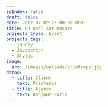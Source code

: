 ```yaml
---
isIndex: false
draft: false
date: 2017-07-02T23:00:00.000Z
title: Un noël sur mesure
projects_types: Event
projects_tags:
  - jQuery
  - Javascript
  - Stylus
image:
  src: /images/uploads/printemps.jpg
datas:
  - title: Client
    text: Printemps
  - title: Agence
    text: Bonjour Paris
---
```


